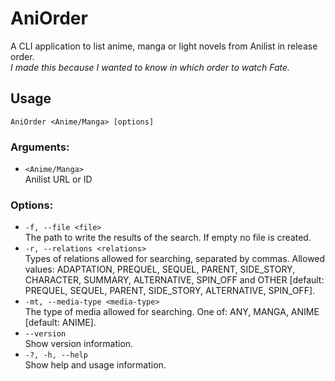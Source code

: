 # AniOrder
A CLI application to list anime, manga or light novels from Anilist in release order.  
*I made this because I wanted to know in which order to watch Fate.*

## Usage
```
AniOrder <Anime/Manga> [options]
```

### Arguments:
  - `<Anime/Manga>`  
  Anilist URL or ID

### Options:
  - `-f, --file <file>`  
  The path to write the results of the search. If empty no file is created.
  - `-r, --relations <relations>`  
  Types of relations allowed for searching, separated by commas. Allowed values: ADAPTATION, PREQUEL, SEQUEL, PARENT, SIDE_STORY, CHARACTER, SUMMARY, ALTERNATIVE, SPIN_OFF and OTHER [default: PREQUEL, SEQUEL, PARENT, SIDE_STORY, ALTERNATIVE, SPIN_OFF].
  - `-mt, --media-type <media-type>`  
  The type of media allowed for searching. One of: ANY, MANGA, ANIME [default: ANIME].
  - `--version`  
  Show version information.
  - `-?, -h, --help`  
  Show help and usage information.
